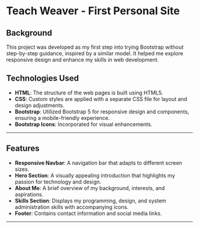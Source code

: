 # Teach Weaver - First Personal Site 

## Background

This project was developed as my first step into trying Bootstrap without step-by-step guidance, inspired by a similar model. It helped me explore responsive design and enhance my skills in web development.


## Technologies Used

- **HTML**: The structure of the web pages is built using HTML5.
- **CSS**: Custom styles are applied with a separate CSS file for layout and design adjustments.
- **Bootstrap**: Utilized Bootstrap 5 for responsive design and components, ensuring a mobile-friendly experience.
- **Bootstrap Icons**: Incorporated for visual enhancements.

---

## Features

- **Responsive Navbar**: A navigation bar that adapts to different screen sizes.
- **Hero Section**: A visually appealing introduction that highlights my passion for technology and design.
- **About Me**: A brief overview of my background, interests, and aspirations.
- **Skills Section**: Displays my programming, design, and system administration skills with accompanying icons.
- **Footer**: Contains contact information and social media links.

---
